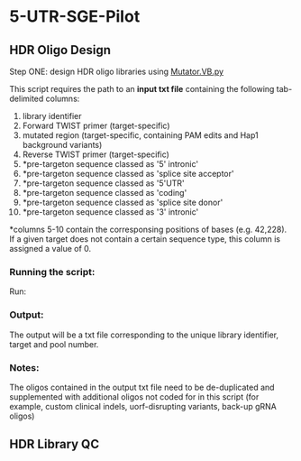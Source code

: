 # 5-UTR-SGE-Pilot

## HDR Oligo Design 

Step ONE: design HDR oligo libraries using [Mutator.VB.py](https://github.com/vb9Sanger/5-UTR/blob/main/Mutator.VB.py)

This script requires the path to an **input txt file** containing the following tab-delimited columns:
  1. library identifier
  2. Forward TWIST primer (target-specific)
  3. mutated region (target-specific, containing PAM edits and Hap1 background variants)
  4. Reverse TWIST primer (target-specific)
  5. *pre-targeton sequence classed as '5' intronic'
  6. *pre-targeton sequence classed as 'splice site acceptor'
  7. *pre-targeton sequence classed as '5'UTR'
  8. *pre-targeton sequence classed as 'coding'
  9. *pre-targeton sequence classed as 'splice site donor'
  10. *pre-targeton sequence classed as '3' intronic'

  *columns 5-10 contain the corresponsing positions of bases (e.g. 42,228). If a given target does not contain a certain sequence type, this column is assigned a value of 0.

### Running the script:

Run: <!-- python3 Mutator.VB.py -->

### Output:

The output will be a txt file corresponding to the unique library identifier, target and pool number. 

### Notes:

The oligos contained in the output txt file need to be de-duplicated and supplemented with additional oligos not coded for in this script (for example, custom clinical indels, uorf-disrupting variants, back-up gRNA oligos)


## HDR Library QC



  

  
